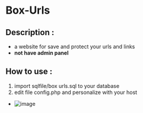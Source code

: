 # Box-Urls
## Description :
- a website for save and protect your urls and links 
- **not have admin panel**

## How to use :
1. import sqlfile/box urls.sql to your database
2. edit file config.php and personalize with your host
- ![image](https://user-images.githubusercontent.com/67632452/176024198-d784fdcf-1fac-463b-ae6f-ed5840f4cba6.png)

